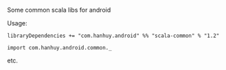 Some common scala libs for android

Usage:

`libraryDependencies += "com.hanhuy.android" %% "scala-common" % "1.2"`

`import com.hanhuy.android.common._`

etc.
